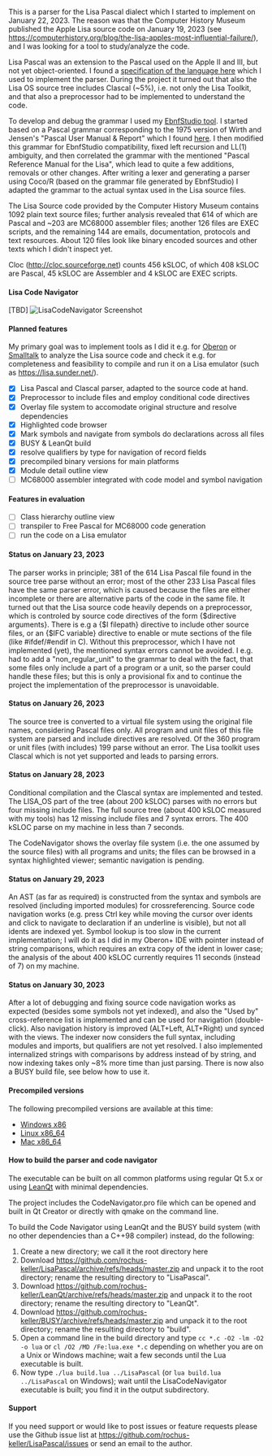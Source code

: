 This is a parser for the Lisa Pascal dialect which I started to implement on January 22, 2023. The reason was that the Computer History Museum published the Apple Lisa source code on January 19, 2023 (see https://computerhistory.org/blog/the-lisa-apples-most-influential-failure/), and I was looking for a tool to study/analyze the code. 

Lisa Pascal was an extension to the Pascal used on the Apple II and III, but not yet object-oriented. I found a [specification of the language here](http://lisa.sunder.net/Pascal_Reference.pdf) which I used to implement the parser. During the project it turned out that also the Lisa OS source tree includes Clascal (~5%), i.e. not only the Lisa Toolkit, and that also a preprocessor had to be implemented to understand the code.

To develop and debug the grammar I used my [EbnfStudio tool](https://github.com/rochus-keller/EbnfStudio). I started based on a Pascal grammar corresponding to the 1975 version of Wirth and Jensen's "Pascal User Manual & Report" which I found [here](https://www.icosaedro.it/bnf_chk/ebnf-pascal.txt). I then modified this grammar for EbnfStudio compatibility, fixed left recursion and LL(1) ambiguity, and then correlated the grammar with the mentioned "Pascal Reference Manual for the Lisa", which lead to quite a few additions, removals or other changes. After writing a lexer and generating a parser using Coco/R (based on the grammar file generated by EbnfStudio) I adapted the grammar to the actual syntax used in the Lisa source files.

The Lisa Source code provided by the Computer History Museum contains 1092 plain text source files; further analysis revealed that 614 of which are Pascal and ~203 are MC68000 assembler files; another 126 files are EXEC scripts, and the remaining 144 are emails, documentation, protocols and text resources. About 120 files look like binary encoded sources and other texts which I didn't inspect yet. 

Cloc (http://cloc.sourceforge.net) counts 456 kSLOC, of which 408 kSLOC are Pascal, 45 kSLOC are Assembler and 4 kSLOC are EXEC scripts.

#### Lisa Code Navigator

[TBD]
![LisaCodeNavigator Screenshot](http://software.rochus-keller.ch/lisacodenavigator-0.6.3-screenshot.png)

#### Planned features

My primary goal was to implement tools as I did it e.g. for [Oberon](https://github.com/rochus-keller/Oberon/blob/master/README_old.md) or [Smalltalk](https://github.com/rochus-keller/Smalltalk/blob/master/Readme.md) to analyze the Lisa source code and check it e.g. for completeness and feasibility to compile and run it on a Lisa emulator (such as https://lisa.sunder.net/).

- [x] Lisa Pascal and Clascal parser, adapted to the source code at hand.
- [x] Preprocessor to include files and employ conditional code directives
- [x] Overlay file system to accomodate original structure and resolve dependencies
- [x] Highlighted code browser
- [x] Mark symbols and navigate from symbols do declarations across all files
- [x] BUSY & LeanQt build
- [x] resolve qualifiers by type for navigation of record fields
- [x] precompiled binary versions for main platforms
- [x] Module detail outline view
- [ ] MC68000 assembler integrated with code model and symbol navigation

#### Features in evaluation

- [ ] Class hierarchy outline view
- [ ] transpiler to Free Pascal for MC68000 code generation
- [ ] run the code on a Lisa emulator

#### Status on January 23, 2023

The parser works in principle; 381 of the 614 Lisa Pascal file found in the source tree parse without an error; most of the other 233 Lisa Pascal files have the same parser error, which is caused because the files are either incomplete or there are alternative parts of the code in the same file. It turned out that the Lisa source code heavily depends on a preprocessor, which is controled by source code directives of the form {$directive arguments}. There is e.g a {$I filepath} directive to include other source files, or an {$IFC variable} directive to enable or mute sections of the file (like #ifdef/#endif in C). Without this preprocessor, which I have not implemented (yet), the mentioned syntax errors cannot be avoided. I e.g. had to add a "non_regular_unit" to the grammar to deal with the fact, that some files only include a part of a program or a unit, so the parser could handle these files; but this is only a provisional fix and to continue the project the implementation of the preprocessor is unavoidable.

#### Status on January 26, 2023

The source tree is converted to a virtual file system using the original file names, considering Pascal files only. All program and unit files
of this file system are parsed and include directives are resolved. Of the 360 program or unit files (with includes) 199 parse without an error.
The Lisa toolkit uses Clascal which is not yet supported and leads to parsing errors.

#### Status on January 28, 2023

Conditional compilation and the Clascal syntax are implemented and tested. The LISA_OS part of the tree (about 200 kSLOC) parses with no errors but four missing include files. The full source tree (about 400 kSLOC measured with my tools) has 12 missing include files and 7 syntax errors. The 400 kSLOC parse on my machine in less than 7 seconds.

The CodeNavigator shows the overlay file system (i.e. the one assumed by the source files) with all programs and units; the files can be browsed in a syntax highlighted viewer; semantic navigation is pending.

#### Status on January 29, 2023

An AST (as far as required) is constructed from the syntax and symbols are resolved (including imported modules) for crossreferencing. Source code navigation works (e.g. press Ctrl key while moving the cursor over idents and click to navigate to declaration if an underline is visible), but not all idents are indexed yet.
Symbol lookup is too slow in the current implementation; I will do it as I did in my Oberon+ IDE with pointer instead of string comparisons, which requires an extra copy of the ident in lower case; the analysis of the about 400 kSLOC currently requires 11 seconds (instead of 7) on my machine.

#### Status on January 30, 2023

After a lot of debugging and fixing source code navigation works as expected (besides some symbols not yet indexed), and also the "Used by" cross-reference list is implemented and can be used for navigation (double-click). Also navigation history is improved (ALT+Left, ALT+Right) und synced with the views. 
The indexer now considers the full syntax, including modules and imports, but qualifiers are not yet resolved.
I also implemented internalized strings with comparisons by address instead of by string, and now indexing takes only ~8% more time than just parsing.
There is now also a BUSY build file, see below how to use it.

#### Precompiled versions

The following precompiled versions are available at this time:

- [Windows x86](http://software.rochus-keller.ch/LisaCodeNavigator_win32.zip)
- [Linux x86_64](http://software.rochus-keller.ch/LisaCodeNavigator_linux64.tar.gz)
- [Mac x86_64](http://software.rochus-keller.ch/LisaCodeNavigator_mac64.zip)


#### How to build the parser and code navigator

The executable can be built on all common platforms using regular Qt 5.x or using [LeanQt](https://github.com/rochus-keller/LeanQt) with minimal dependencies.

The project includes the CodeNavigator.pro file which can be opened and built in Qt Creator or directly with qmake on the command line.

To build the Code Navigator using LeanQt and the BUSY build system (with no other dependencies than a C++98 compiler) instead, do the following:

1. Create a new directory; we call it the root directory here
1. Download https://github.com/rochus-keller/LisaPascal/archive/refs/heads/master.zip and unpack it to the root directory; rename the resulting directory to "LisaPascal".
1. Download https://github.com/rochus-keller/LeanQt/archive/refs/heads/master.zip and unpack it to the root directory; rename the resulting directory to "LeanQt".
1. Download https://github.com/rochus-keller/BUSY/archive/refs/heads/master.zip and unpack it to the root directory; rename the resulting directory to "build".
1. Open a command line in the build directory and type `cc *.c -O2 -lm -O2 -o lua` or `cl /O2 /MD /Fe:lua.exe *.c` depending on whether you are on a Unix or Windows machine; wait a few seconds until the Lua executable is built.
1. Now type `./lua build.lua ../LisaPascal` (or `lua build.lua ../LisaPascal` on Windows); wait until the LisaCodeNavigator executable is built; you find it in the output subdirectory.

#### Support
If you need support or would like to post issues or feature requests please use the Github issue list at https://github.com/rochus-keller/LisaPascal/issues or send an email to the author.





